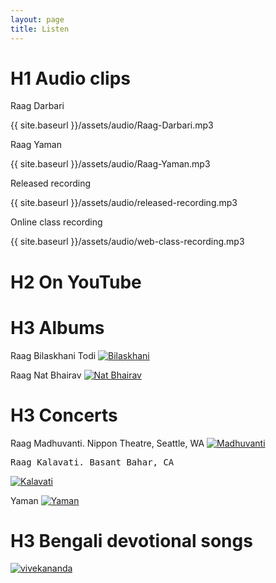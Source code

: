 ```yaml
---
layout: page
title: Listen
---
```

# H1 Audio clips
Raag Darbari
<p>{{ site.baseurl }}/assets/audio/Raag-Darbari.mp3</p>

Raag Yaman
<p>{{ site.baseurl }}/assets/audio/Raag-Yaman.mp3</p>

Released recording
<p>{{ site.baseurl }}/assets/audio/released-recording.mp3</p>

Online class recording
<p>{{ site.baseurl }}/assets/audio/web-class-recording.mp3</p>

# H2 On YouTube
# H3 Albums
Raag Bilaskhani Todi
[![Bilaskhani](https://img.youtube.com/vi/VFym9GNp3so/0.jpg)](https://www.youtube.com/watch?v=VFym9GNp3so "Bilaskhani")

Raag Nat Bhairav
[![Nat Bhairav](https://img.youtube.com/vi/F0Or6qbjulY/0.jpg)](https://www.youtube.com/watch?v=F0Or6qbjulY "Nat Bhairav")

# H3 Concerts
Raag Madhuvanti. Nippon Theatre, Seattle, WA
[![Madhuvanti](https://img.youtube.com/vi/-9XthkEfoig/0.jpg)](https://www.youtube.com/watch?v=-9XthkEfoig "Madhuvanti")

<pre>
Raag Kalavati. Basant Bahar, CA
</pre>
[![Kalavati](https://img.youtube.com/vi/40-hDmWicvQ/0.jpg)](https://www.youtube.com/watch?v=40-hDmWicvQ "Kalavati")

Yaman
[![Yaman](https://img.youtube.com/vi/iFto3svl-kY/0.jpg)](https://www.youtube.com/watch?v=iFto3svl-kY "Yaman")

# H3 Bengali devotional songs 
[![vivekananda](https://img.youtube.com/vi/J-OVHM6goa/0.jpg)](https://www.youtube.com/watch?v=J-OVHM6goa "vivekananda")

